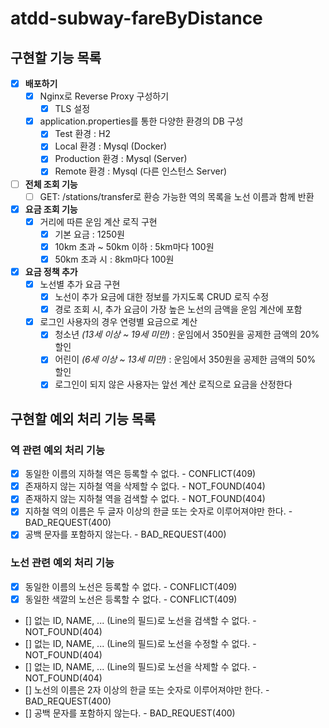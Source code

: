 # atdd-subway-fareByDistance

## 구현할 기능 목록
- [x] **배포하기**
    - [x] Nginx로 Reverse Proxy 구성하기
        - [x] TLS 설정
    - [x] application.properties를 통한 다양한 환경의 DB 구성
        - [x] Test 환경 : H2
        - [x] Local 환경 : Mysql (Docker)
        - [x] Production 환경 : Mysql (Server)
        - [x] Remote 환경 : Mysql (다른 인스턴스 Server)

- [ ] **전체 조회 기능**
    - [ ] GET: /stations/transfer로 환승 가능한 역의 목록을 노선 이름과 함께 반환

- [x] **요금 조회 기능**
    - [x] 거리에 따른 운임 계산 로직 구현
        - [x] 기본 요금 : 1250원
        - [x] 10km 초과 ~ 50km 이하 : 5km마다 100원
        - [x] 50km 초과 시 : 8km마다 100원

- [x] **요금 정책 추가**
    - [x] 노선별 추가 요금 구현
        - [x] 노선이 추가 요금에 대한 정보를 가지도록 CRUD 로직 수정
        - [x] 경로 조회 시, 추가 요금이 가장 높은 노선의 금액을 운임 계산에 포함
    - [x] 로그인 사용자의 경우 연령별 요금으로 계산
        - [x] 청소년 *(13세 이상 ~ 19세 미만)* : 운임에서 350원을 공제한 금액의 20% 할인
        - [x] 어린이 *(6세 이상 ~ 13세 미만)* : 운임에서 350원을 공제한 금액의 50% 할인
        - [x] 로그인이 되지 않은 사용자는 앞선 계산 로직으로 요금을 산정한다
    
## 구현할 예외 처리 기능 목록

### 역 관련 예외 처리 기능
- [x] 동일한 이름의 지하철 역은 등록할 수 없다. - CONFLICT(409)
- [x] 존재하지 않는 지하철 역을 삭제할 수 없다. - NOT_FOUND(404)
- [x] 존재하지 않는 지하철 역을 검색할 수 없다. - NOT_FOUND(404)
- [x] 지하철 역의 이름은 두 글자 이상의 한글 또는 숫자로 이루어져야만 한다. - BAD_REQUEST(400)
- [x] 공백 문자를 포함하지 않는다. - BAD_REQUEST(400)

### 노선 관련 예외 처리 기능
- [x] 동일한 이름의 노선은 등록할 수 없다. - CONFLICT(409)
- [x] 동일한 색깔의 노선은 등록할 수 없다. - CONFLICT(409)
- [] 없는 ID, NAME, ... (Line의 필드)로 노선을 검색할 수 없다. - NOT_FOUND(404)
- [] 없는 ID, NAME, ... (Line의 필드)로 노선을 수정할 수 없다. - NOT_FOUND(404)
- [] 없는 ID, NAME, ... (Line의 필드)로 노선을 삭제할 수 없다. - NOT_FOUND(404)
- [] 노선의 이름은 2자 이상의 한글 또는 숫자로 이루어져야만 한다. - BAD_REQUEST(400)
- [] 공백 문자를 포함하지 않는다. - BAD_REQUEST(400)